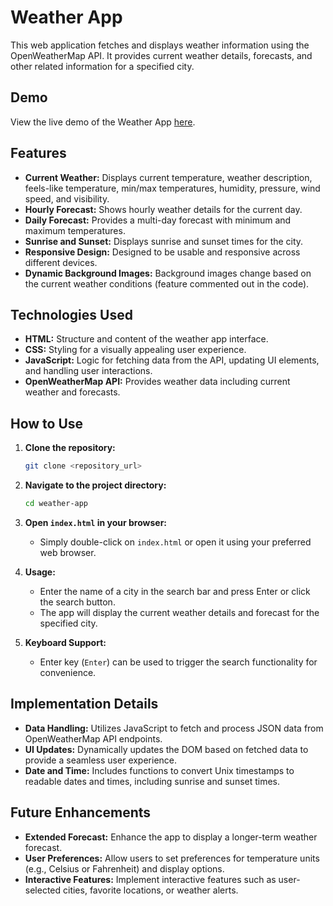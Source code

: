 
# Weather App

This web application fetches and displays weather information using the OpenWeatherMap API. It provides current weather details, forecasts, and other related information for a specified city.

## Demo

View the live demo of the Weather App [here](https://bharath2228.github.io/Weather-App-Project/).

## Features

- **Current Weather:** Displays current temperature, weather description, feels-like temperature, min/max temperatures, humidity, pressure, wind speed, and visibility.
- **Hourly Forecast:** Shows hourly weather details for the current day.
- **Daily Forecast:** Provides a multi-day forecast with minimum and maximum temperatures.
- **Sunrise and Sunset:** Displays sunrise and sunset times for the city.
- **Responsive Design:** Designed to be usable and responsive across different devices.
- **Dynamic Background Images:** Background images change based on the current weather conditions (feature commented out in the code).

## Technologies Used

- **HTML:** Structure and content of the weather app interface.
- **CSS:** Styling for a visually appealing user experience.
- **JavaScript:** Logic for fetching data from the API, updating UI elements, and handling user interactions.
- **OpenWeatherMap API:** Provides weather data including current weather and forecasts.
<!-- - **Unsplash API:** Fetches background images based on weather conditions (commented out in the code). -->

## How to Use

1. **Clone the repository:**
   ```bash
   git clone <repository_url>
   ```

2. **Navigate to the project directory:**
   ```bash
   cd weather-app
   ```

3. **Open `index.html` in your browser:**
   - Simply double-click on `index.html` or open it using your preferred web browser.

4. **Usage:**
   - Enter the name of a city in the search bar and press Enter or click the search button.
   - The app will display the current weather details and forecast for the specified city.

5. **Keyboard Support:**
   - Enter key (`Enter`) can be used to trigger the search functionality for convenience.


## Implementation Details

- **Data Handling:** Utilizes JavaScript to fetch and process JSON data from OpenWeatherMap API endpoints.
- **UI Updates:** Dynamically updates the DOM based on fetched data to provide a seamless user experience.
- **Date and Time:** Includes functions to convert Unix timestamps to readable dates and times, including sunrise and sunset times.

## Future Enhancements

- **Extended Forecast:** Enhance the app to display a longer-term weather forecast.
- **User Preferences:** Allow users to set preferences for temperature units (e.g., Celsius or Fahrenheit) and display options.
- **Interactive Features:** Implement interactive features such as user-selected cities, favorite locations, or weather alerts.

